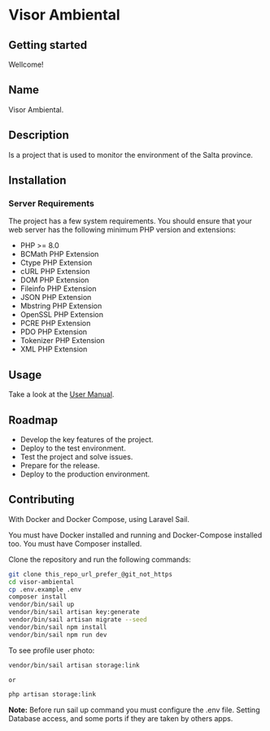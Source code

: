 # Visor Ambiental



## Getting started
Wellcome!

## Name
Visor Ambiental. 

## Description
Is a project that is used to monitor the environment of the Salta province.

## Installation
### Server Requirements
The project has a few system requirements. You should ensure that your web server has the following minimum PHP version and extensions:

- PHP >= 8.0
- BCMath PHP Extension
- Ctype PHP Extension
- cURL PHP Extension
- DOM PHP Extension
- Fileinfo PHP Extension
- JSON PHP Extension
- Mbstring PHP Extension
- OpenSSL PHP Extension
- PCRE PHP Extension
- PDO PHP Extension
- Tokenizer PHP Extension
- XML PHP Extension

## Usage
Take a look at the [User Manual](https://).

## Roadmap

- Develop the key features of the project.
- Deploy to the test environment.
- Test the project and solve issues.
- Prepare for the release.
- Deploy to the production environment.

## Contributing
With Docker and Docker Compose, using Laravel Sail.

You must have Docker installed and running and Docker-Compose installed too.
You must have Composer installed.

Clone the repository and run the following commands:

```bash
git clone this_repo_url_prefer_@git_not_https
cd visor-ambiental
cp .env.example .env
composer install
vendor/bin/sail up
vendor/bin/sail artisan key:generate
vendor/bin/sail artisan migrate --seed
vendor/bin/sail npm install
vendor/bin/sail npm run dev
```
To see profile user photo:

```bash
vendor/bin/sail artisan storage:link

or

php artisan storage:link

```

**Note:**
Before run sail up command you must configure the .env file. Setting Database access, and some ports if they are taken by others apps.
